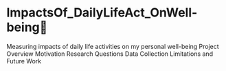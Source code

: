 # ImpactsOf_DailyLifeAct_OnWell-being💖
Measuring impacts of daily life activities on my personal well-being
Project Overview
Motivation
Research Questions
Data Collection
Limitations and Future Work
